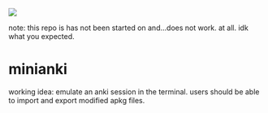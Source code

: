 ![](https://progress-bar.dev/0/?title=completed)

note: this repo is has not been started on and...does not work. at all. idk what you expected.

# minianki

working idea: emulate an anki session in the terminal. users should be able to import and export modified apkg files.
